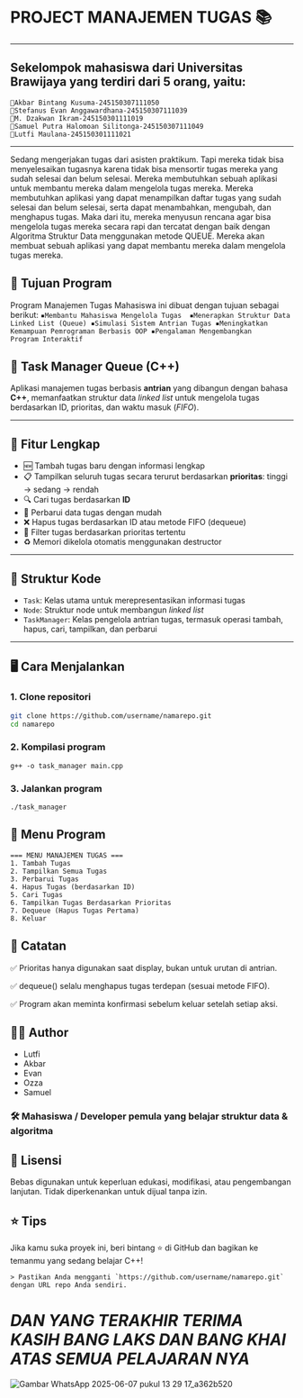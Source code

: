 # PROJECT MANAJEMEN TUGAS 📚
---
Sekelompok mahasiswa dari Universitas Brawijaya yang terdiri dari 5 orang, yaitu:
---
    🔹Akbar Bintang Kusuma-245150307111050
    🔹Stefanus Evan Anggawardhana-245150307111039
    🔹M. Dzakwan Ikram-245150301111019
    🔹Samuel Putra Halomoan Silitonga-245150307111049
    🔹Lutfi Maulana-245150301111021
---
Sedang mengerjakan tugas dari asisten praktikum. Tapi mereka tidak bisa menyelesaikan tugasnya karena tidak bisa mensortir tugas mereka yang sudah selesai dan belum selesai. Mereka membutuhkan sebuah aplikasi untuk membantu mereka dalam mengelola tugas mereka. Mereka membutuhkan aplikasi yang dapat menampilkan daftar tugas yang sudah selesai dan belum selesai, serta dapat menambahkan, mengubah, dan menghapus tugas.
Maka dari itu, mereka menyusun rencana agar bisa mengelola tugas mereka secara rapi dan tercatat dengan baik dengan Algoritma Struktur Data menggunakan metode QUEUE. Mereka akan membuat sebuah aplikasi yang dapat membantu mereka dalam mengelola tugas mereka.

## 🎯 Tujuan Program
Program Manajemen Tugas Mahasiswa ini dibuat dengan tujuan sebagai berikut:
`
    ▪Membantu Mahasiswa Mengelola Tugas 
    ▪Menerapkan Struktur Data Linked List (Queue)
    ▪Simulasi Sistem Antrian Tugas
    ▪Meningkatkan Kemampuan Pemrograman Berbasis OOP
    ▪Pengalaman Mengembangkan Program Interaktif
`
## 🚀 Task Manager Queue (C++)

Aplikasi manajemen tugas berbasis **antrian** yang dibangun dengan bahasa **C++**, memanfaatkan struktur data _linked list_ untuk mengelola tugas berdasarkan ID, prioritas, dan waktu masuk (_FIFO_).

---

## 🔧 Fitur Lengkap

- 🆕 Tambah tugas baru dengan informasi lengkap
- 📋 Tampilkan seluruh tugas secara terurut berdasarkan **prioritas**: tinggi → sedang → rendah
- 🔍 Cari tugas berdasarkan **ID**
- 📝 Perbarui data tugas dengan mudah
- ❌ Hapus tugas berdasarkan ID atau metode FIFO (dequeue)
- 🎯 Filter tugas berdasarkan prioritas tertentu
- ♻️ Memori dikelola otomatis menggunakan destructor

---

## 🧠 Struktur Kode

- `Task`: Kelas utama untuk merepresentasikan informasi tugas
- `Node`: Struktur node untuk membangun _linked list_
- `TaskManager`: Kelas pengelola antrian tugas, termasuk operasi tambah, hapus, cari, tampilkan, dan perbarui

---

## 🖥️ Cara Menjalankan

### 1. Clone repositori
```bash
git clone https://github.com/username/namarepo.git
cd namarepo
```
### 2. Kompilasi program
```
g++ -o task_manager main.cpp
```
### 3. Jalankan program
```
./task_manager
```
## 📌 Menu Program
```
=== MENU MANAJEMEN TUGAS ===
1. Tambah Tugas
2. Tampilkan Semua Tugas
3. Perbarui Tugas
4. Hapus Tugas (berdasarkan ID)
5. Cari Tugas
6. Tampilkan Tugas Berdasarkan Prioritas
7. Dequeue (Hapus Tugas Pertama)
8. Keluar
```

## 📝 Catatan
✅ Prioritas hanya digunakan saat display, bukan untuk urutan di antrian.

✅ dequeue() selalu menghapus tugas terdepan (sesuai metode FIFO).

✅ Program akan meminta konfirmasi sebelum keluar setelah setiap aksi.

## 👨‍💻 Author
- Lutfi
- Akbar
- Evan
- Ozza
- Samuel

### 🛠 Mahasiswa / Developer pemula yang belajar struktur data & algoritma

## 📄 Lisensi
Bebas digunakan untuk keperluan edukasi, modifikasi, atau pengembangan lanjutan. Tidak diperkenankan untuk dijual tanpa izin.

## ⭐ Tips
Jika kamu suka proyek ini, beri bintang ⭐ di GitHub dan bagikan ke temanmu yang sedang belajar C++!
```
> Pastikan Anda mengganti `https://github.com/username/namarepo.git` dengan URL repo Anda sendiri.
```
# *DAN YANG TERAKHIR TERIMA KASIH BANG LAKS DAN BANG KHAI ATAS SEMUA PELAJARAN NYA*
![Gambar WhatsApp 2025-06-07 pukul 13 29 17_a362b520](https://github.com/user-attachments/assets/683ccf6d-6bce-4add-ba87-6c999820c8b3)
